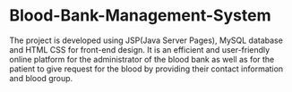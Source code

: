 # Blood-Bank-Management-System
The project is developed using JSP(Java Server Pages), MySQL database and HTML CSS for front-end design. It is an efficient and user-friendly online platform for the administrator of the blood bank as well as for the patient to give request for the blood by providing their contact information and blood group.
